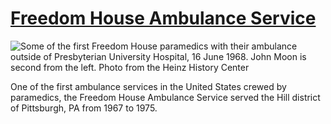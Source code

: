 # [Freedom House Ambulance Service](https://emsmuseum.org/collections/archives/service/freedomhousepa/)

![Some of the first Freedom House paramedics with their ambulance outside of Presbyterian University Hospital, 16 June 1968. John Moon is second from the left. Photo from the Heinz History Center](https://hillhistory.org/files/fullsize/c22e69c2ae10b260b62cb4449cf768d1.jpg)

One of the first ambulance services in the United States crewed by paramedics, the Freedom House Ambulance Service served the Hill district of Pittsburgh, PA from 1967 to 1975.